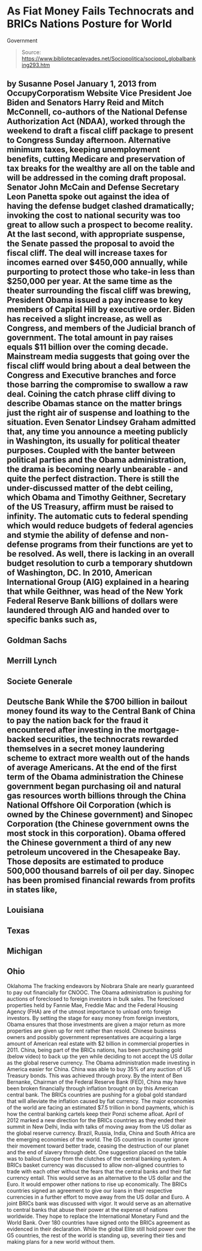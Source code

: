 # As Fiat Money Fails Technocrats and BRICs Nations Posture for World 
Government

> Source: https://www.bibliotecapleyades.net/Sociopolitica/sociopol_globalbanking293.htm

by Susanne Posel
January 1, 2013
from
OccupyCorporatism Website
Vice President Joe Biden and Senators Harry Reid
and Mitch McConnell, co-authors of the National Defense Authorization Act (NDAA),
worked through the weekend to
draft a fiscal cliff package to present to Congress Sunday afternoon.
Alternative minimum taxes, keeping unemployment
benefits, cutting Medicare and preservation of tax breaks for the wealthy
are all on the table and will be addressed in the coming draft proposal.
Senator John McCain and Defense Secretary
Leon
Panetta spoke out against the idea of having the defense budget clashed
dramatically; invoking the cost to national security was too great to allow
such a prospect to become reality.
At the last second, with appropriate suspense,
the Senate
passed the proposal to avoid the fiscal cliff. The deal will increase
taxes for incomes earned over $450,000 annually, while purporting to protect
those who take-in less than $250,000 per year.
At the same time as the theater surrounding the
fiscal cliff was brewing, President Obama issued a pay increase to key
members of Capital Hill by
executive
order. Biden has
received a slight increase, as well as Congress, and members of the
Judicial branch of government.
The total amount in pay raises equals $11
billion over the coming decade.
Mainstream media
suggests that going over the fiscal cliff would bring about a deal
between the Congress and Executive branches and force those barring the
compromise to swallow a raw deal.
Coining the catch phrase cliff diving to
describe Obamas stance on the matter brings just the right air of suspense
and loathing to the situation.
Even Senator Lindsey Graham
admitted that,
any time you announce a meeting publicly in Washington,
its usually for political theater purposes.
Coupled with the banter between political
parties and
the Obama administration, the drama is becoming nearly
unbearable - and quite the perfect distraction.
There is still the
under-discussed matter of the debt ceiling, which Obama and Timothy Geithner, Secretary of the US Treasury, affirm
must be raised to infinity.
The automatic cuts to federal spending which would reduce budgets of federal
agencies and stymie the ability of defense and non-defense programs from
their functions are yet to be resolved.
As well, there is lacking in an
overall budget resolution to curb a temporary shutdown of Washington, DC.
In 2010, American International Group (AIG)
explained in a hearing that while Geithner, was head of the New York
Federal Reserve Bank billions of dollars were laundered through AIG and
handed over to specific banks such as,
-
Goldman Sachs
-
Merrill Lynch
-
Societe
Generale
-
Deutsche Bank
While the
$700 billion in bailout money found its way to the Central Bank of China
to pay the nation back for the fraud it encountered after investing in the
mortgage-backed securities, the technocrats rewarded themselves in a secret
money laundering scheme to extract more wealth out of the hands of average
Americans.
At the end of the first term of the Obama
administration the Chinese government began purchasing oil and natural gas
resources worth billions through the China National Offshore Oil Corporation
(which is owned by the Chinese government) and Sinopec Corporation (the
Chinese government
owns the most stock in this corporation).
Obama
offered the Chinese government a third of any new petroleum uncovered in
the Chesapeake Bay. Those deposits are estimated to produce 500,000 thousand
barrels of oil per day.
Sinopec has been promised financial rewards from
profits in states like,
-
Louisiana
-
Texas
-
Michigan
-
Ohio
-
Oklahoma
The fracking endeavors by Niobrara Shale are nearly guaranteed to pay out
financially for CNOOC.
The Obama administration is
pushing for auctions of foreclosed to foreign investors in bulk sales.
The foreclosed properties held by Fannie Mae, Freddie Mac and the Federal
Housing Agency (FHA) are of the utmost importance to unload onto foreign
investors. By setting the stage for easy money from foreign investors, Obama
ensures that those investments are given a major return as more properties
are given up for rent rather than resold.
Chinese business owners and possibly government
representatives are
acquiring a large amount of American real estate with $2 billion in
commercial properties in 2011.
China, being part of the BRICs nations, has been
purchasing gold (below video) to back up the yen
while deciding to not accept the US dollar as the global reserve currency.
The Obama administration made investing in
America easier for China.
China was able to buy 35% of any auction of US
Treasury bonds. This was achieved through proxy.
By the intent of Ben
Bernanke, Chairman of the Federal Reserve Bank (FED), China may have been
broken financially through inflation brought on by this American central
bank.
The BRICs countries are pushing for a global
gold standard that will alleviate the inflation caused by fiat currency. The
major economies of the world are facing an estimated $7.5 trillion in bond
payments, which is how the central banking cartels keep their Ponzi scheme
afloat.
April of 2012 marked a new direction for the
BRICs countries as they ended their
summit in New Delhi, India with talks of moving away from the US dollar
as the global reserve currency.
Brazil, Russia, India, China and South Africa
are the emerging economies of the world. The G5 countries in counter ignore
their movement toward better trade, ceasing the destruction of our planet
and the end of slavery through debt.
One suggestion placed on the table was to
bailout Europe from the clutches of the central banking system. A BRICs
basket currency was discussed to allow non-aligned countries to trade with
each other without the fears that the central banks and their fiat currency
entail. This would serve as an alternative to the US dollar and the Euro. It
would empower other nations to rise up economically.
The BRICs countries signed an agreement to give
our loans in their respective currencies in a further effort to move away
from the US dollar and Euro.
A joint BRICs bank was discussed with vigor. It
would serve as an alternative to central banks that abuse their power at the
expense of nations worldwide. They hope to replace the International
Monetary Fund and the World Bank.
Over 180 countries have signed onto the BRICs
agreement as evidenced in their
declaration.
While the global Elite still hold power over the
G5 countries, the rest of the world is standing up, severing their ties and
making plans for a new world without them.
